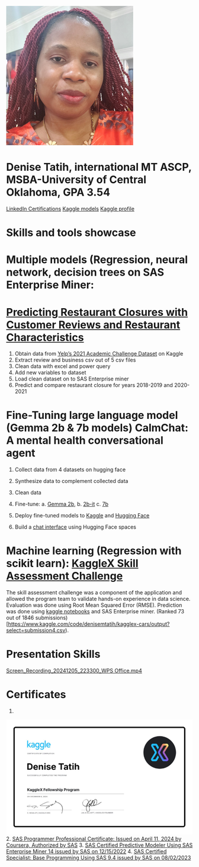 ![](Denise-Screenshot.png)

# Denise Tatih, international MT ASCP, MSBA-University of Central Oklahoma, GPA 3.54
[LinkedIn Certifications](https://www.linkedin.com/in/denise-tatih-438861112/details/certifications/)
[Kaggle models](https://www.kaggle.com/models/denisemtatih/gemma_mental_health)
[Kaggle profile](https://www.kaggle.com/denisemtatih)

# Skills and tools showcase

# Multiple models (Regression, neural network, decision trees on SAS Enterprise Miner: 
# [Predicting Restaurant Closures with Customer Reviews and Restaurant Characteristics](https://docs.google.com/document/d/11uNTlVZDDyYJy-wPv6fXqhLzmEQFPGOQ/edit?usp=sharing&ouid=117891100179930901075&rtpof=true&sd=true)

1. Obtain data from [Yelp’s 2021 Academic Challenge Dataset](https://www.kaggle.com/datasets/yelp-dataset/yelp-dataset) on Kaggle
2. Extract review and business csv out of 5 csv files
3. Clean data with excel and power query
4. Add new variables to dataset
5. Load clean dataset on to SAS Enterprise miner
6. Predict and compare restaurant closure for years 2018-2019 and 2020-2021
 
# Fine-Tuning large language model (Gemma 2b & 7b models) CalmChat: A mental health conversational agent
1. Collect data from 4 datasets on hugging face
2. Synthesize data to complement collected data
3. Clean data
4. Fine-tune:
    a.  [Gemma 2b](https://colab.research.google.com/drive/1uC_g1ltodV7MrWLfEhgWM6tTgDx1HfmT?usp=sharing),
    b.  [2b-it](https://www.kaggle.com/code/denisemtatih/fine-tune-and-evaluate-gemma-instruct-2b)
    c.  [7b](https://colab.research.google.com/drive/1Xi7VxY06TIg5qH2ASzg-lZ42bdK0jJHE?usp=sharing)
   
6. Deploy fine-tuned models to [Kaggle](https://www.kaggle.com/models/denisemtatih/gemma_mental_health) and [Hugging Face](https://huggingface.co/tatihden)
7. Build a [chat interface](https://huggingface.co/spaces/tatihden/CalmChat) using Hugging Face spaces

# Machine learning (Regression with scikit learn): [KaggleX Skill Assessment Challenge](https://www.kaggle.com/competitions/kagglex-cohort4)
The skill assessment challenge was a component of the application and allowed the program team to validate hands-on experience in data science. Evaluation was done using Root Mean Squared Error (RMSE). Prediction was done using [kaggle notebooks](https://www.kaggle.com/code/denisemtatih/kagglex-cars/notebook) and SAS Enterprise miner. (Ranked 73 out of 1846 submissions)[https://www.kaggle.com/code/denisemtatih/kagglex-cars/output?select=submission4.csv). 

# Presentation Skills
[Screen_Recording_20241205_223300_WPS Office.mp4](https://drive.google.com/file/d/1G7xXMWUXWyQ5qEmSvQWhdFyF_hC7WyI9/view?usp=drive_link)

# Certificates
1.
![](https://github.com/tatihden/Denise-Portfolio/blob/main/Screenshot%202024-12-17%20043236.png)
2. [SAS Programmer Professional Certificate: Issued on April 11, 2024 by Coursera, Authorized by SAS](https://www.credly.com/earner/earned/badge/6fb4dfbd-bd19-42ed-a563-57413be7c8cb)
3. [SAS Certified Predictive Modeler Using SAS Enterprise Miner 14 issued by SAS on 12/15/2022](https://www.credly.com/earner/earned/badge/e9518436-6035-4257-b37e-55f4c16506c4)
4. [SAS Certified Specialist: Base Programming Using SAS 9.4 issued by SAS on 08/02/2023](https://www.credly.com/earner/earned/badge/15feccb1-2436-48ea-a36d-8ba7c599610c)



